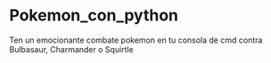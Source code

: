 # Pokemon_con_python
Ten un emocionante combate pokemon en tu consola de cmd contra Bulbasaur, Charmander o Squirtle
